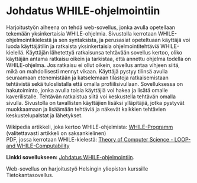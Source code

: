 # Johdatus WHILE-ohjelmointiin

Harjoitustyön aiheena on tehdä web-sovellus, jonka avulla opetellaan tekemään yksinkertaisia WHILE-ohjelmia. Sivustolla kerrotaan WHILE-ohjelmointikielestä ja sen syntaksista, ja perusasiat opeteltuaan käyttäjä voi luoda käyttäjätilin ja ratkaista yksinkertaisia ohjelmointitehtäviä WHILE-kielellä. Käyttäjän lähetettyä ratkaisunsa tehtävään sovellus kertoo, oliko käyttäjän antama ratkaisu oikein ja tarkistaa, että annettu ohjelma todella on WHILE-ohjelma. Jos ratkaisu ei ollut oikein, sovellus antaa vihjeen siitä, mikä on mahdollisesti mennyt vikaan. Käyttäjä pystyy tilinsä avulla seuraamaan etenemistään ja katselemaan tilastoja ratkaisemistaan tehtävistä sekä tuloslistalla että omalla profiilisivullaan. Sovelluksessa on hakutoiminto, jonka avulla toisia käyttäjiä voi hakea ja lisätä omalle kaverilistalle. Tehtävän ratkaistua siitä voi keskustella tehtävän omalla sivulla. Sivustolla on tavallisten käyttäjien lisäksi ylläpitäjiä, jotka pystyvät muokkaamaan ja lisäämään tehtäviä ja näkevät kaikkien tehtävien keskustelupalstat ja lähetykset.

Wikipedia artikkeli, joka kertoo WHILE-ohjelmista: [WHILE-Programm](https://de.wikipedia.org/wiki/WHILE-Programm) (valitettavasti artikkeli on saksankielinen)  
PDF, jossa kerrotaan WHILE-kielestä: [Theory of Computer Science - LOOP- and WHILE-Computability](https://ai.dmi.unibas.ch/_files/teaching/fs16/theo/slides/theory-d02.pdf)

**Linkki sovellukseen:** [Johdatus WHILE-ohjelmointiin](https://whileohjelmointi.herokuapp.com).

Web-sovellus on harjoitustyö Helsingin yliopiston kurssille Tietokantasovellus.
